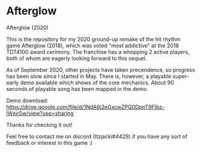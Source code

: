 # Afterglow
Afterglow (2020)

This is the repository for my 2020 ground-up remake of the hit rhythm game Afterglow (2018), which was voted "most addictive" at the 2018 TDT4100 award cerimony. The franchise has a whopping 2 active players, both of whom are eagerly looking forward to this sequel.

As of September 2020, other projects have taken precendence, so progress has been slow since I started in May. There is, however, a playable super-early demo available which shows of the core mechanics. About 90 seconds of playable song has been mapped in the demo.

Demo download: https://drive.google.com/file/d/1NdA6j2eGxcwZPQ0DpnT9FIbz-lWxjrSw/view?usp=sharing

Thanks for checking it out!

Feel free to contact me on discord (Itzjacki#4429) if you have any sort of feedback or interest in this game :)
